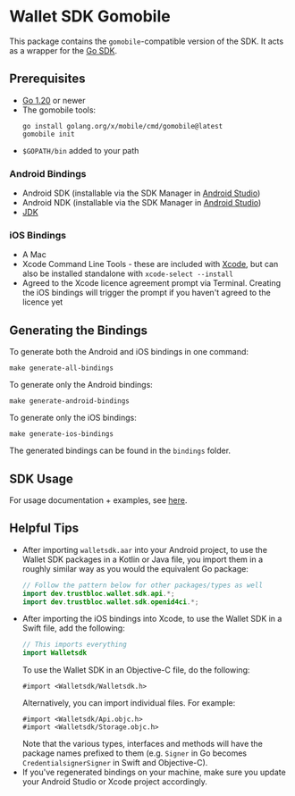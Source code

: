 # Wallet SDK Gomobile

This package contains the `gomobile`-compatible version of the SDK. It acts as a wrapper for the [Go SDK](../../README.md).

## Prerequisites

* [Go 1.20](https://go.dev/doc/install) or newer
* The gomobile tools:
  ```
  go install golang.org/x/mobile/cmd/gomobile@latest
  gomobile init
  ```
* `$GOPATH/bin` added to your path

### Android Bindings

* Android SDK (installable via the SDK Manager in [Android Studio](https://developer.android.com/studio/install))
* Android NDK (installable via the SDK Manager in [Android Studio](https://developer.android.com/studio/install))
* [JDK](https://www.oracle.com/java/technologies/downloads/)

### iOS Bindings

* A Mac
* Xcode Command Line Tools - these are included with [Xcode](https://developer.apple.com/xcode/), but can also be installed standalone with `xcode-select --install`
* Agreed to the Xcode licence agreement prompt via Terminal. Creating the iOS bindings will trigger the prompt if you haven't agreed to the licence yet

## Generating the Bindings

To generate both the Android and iOS bindings in one command:

```
make generate-all-bindings
```

To generate only the Android bindings:

```
make generate-android-bindings
```

To generate only the iOS bindings:

```
make generate-ios-bindings
```

The generated bindings can be found in the `bindings` folder.

## SDK Usage

For usage documentation + examples, see [here](docs/usage.md).

## Helpful Tips

* After importing `walletsdk.aar` into your Android project, to use the Wallet SDK packages in a Kotlin or 
  Java file, you import them in a roughly similar way as you would the equivalent Go package:
  ```java
  // Follow the pattern below for other packages/types as well
  import dev.trustbloc.wallet.sdk.api.*;
  import dev.trustbloc.wallet.sdk.openid4ci.*;
  ```
* After importing the iOS bindings into Xcode, to use the Wallet SDK in a Swift file, add the following:
  ```swift
  // This imports everything
  import Walletsdk
  ```
  To use the Wallet SDK in an Objective-C file, do the following:
  ```objc
  #import <Walletsdk/Walletsdk.h>
  ```
  Alternatively, you can import individual files. For example:
  ```objc
  #import <Walletsdk/Api.objc.h>
  #import <Walletsdk/Storage.objc.h>
  ```
  Note that the various types, interfaces and methods will have the package names prefixed to them (e.g. 
  `Signer` in Go becomes `CredentialsignerSigner` in Swift and Objective-C).
* If you've regenerated bindings on your machine, make sure you update your Android Studio or Xcode project accordingly.

